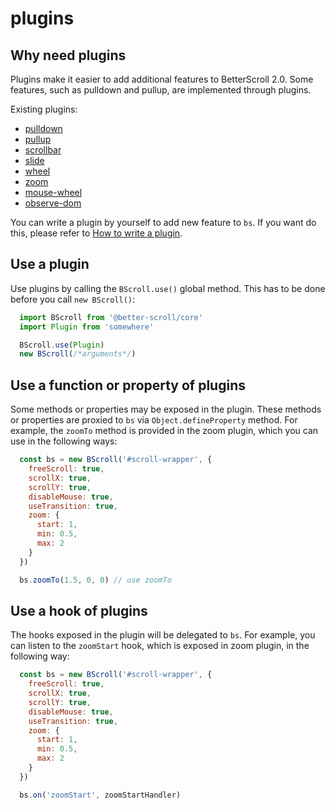# plugins

## Why need plugins

Plugins make it easier to add additional features to BetterScroll 2.0. Some features, such as pulldown and pullup, are implemented through plugins.

Existing plugins:
- [pulldown](./pulldown.html)
- [pullup](./pullup.html)
- [scrollbar](./scroll-bar.html)
- [slide](./slide.html)
- [wheel](./wheel.html)
- [zoom](./zoom.html)
- [mouse-wheel](./mouse-wheel.html)
- [observe-dom](./observe-dom.html)

You can write a plugin by yourself to add new feature to `bs`. If you want do this, please refer to [How to write a plugin](./how-to-write.html).

## Use a plugin

Use plugins by calling the `BScroll.use()` global method. This has to be done before you call `new BScroll()`:

```js
  import BScroll from '@better-scroll/core'
  import Plugin from 'somewhere'

  BScroll.use(Plugin)
  new BScroll(/*arguments*/)
```

## Use a function or property of plugins

Some methods or properties may be exposed in the plugin. These methods or properties are proxied to `bs` via `Object.defineProperty` method. For example, the `zoomTo` method is provided in the zoom plugin, which you can use in the following ways:

```js
  const bs = new BScroll('#scroll-wrapper', {
    freeScroll: true,
    scrollX: true,
    scrollY: true,
    disableMouse: true,
    useTransition: true,
    zoom: {
      start: 1,
      min: 0.5,
      max: 2
    }
  })

  bs.zoomTo(1.5, 0, 0) // use zoomTo
```

## Use a hook of plugins

The hooks exposed in the plugin will be delegated to `bs`. For example, you can listen to the `zoomStart` hook, which is exposed in zoom plugin, in the following way:

```js
  const bs = new BScroll('#scroll-wrapper', {
    freeScroll: true,
    scrollX: true,
    scrollY: true,
    disableMouse: true,
    useTransition: true,
    zoom: {
      start: 1,
      min: 0.5,
      max: 2
    }
  })

  bs.on('zoomStart', zoomStartHandler)
```
